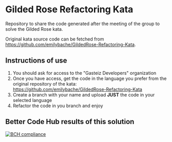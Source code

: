 # Gilded Rose Refactoring Kata

Repository to share the code generated after the meeting of the group to solve the Gilded Rose kata.

Original kata source code can be fetched from <https://github.com/emilybache/GildedRose-Refactoring-Kata>.

## Instructions of use

1. You should ask for access to the "Gasteiz Developers" organization
2. Once you have access, get the code in the language you prefer from the original repository of the kata: <https://github.com/emilybache/GildedRose-Refactoring-Kata>
3. Create a branch with your name and upload **JUST** the code in your selected language
4. Refactor the code in you branch and enjoy

## Better Code Hub results of this solution

[![BCH compliance](https://bettercodehub.com/edge/badge/dmarchena/gildedrose-refactoring-kata?branch=master)](https://bettercodehub.com/)
